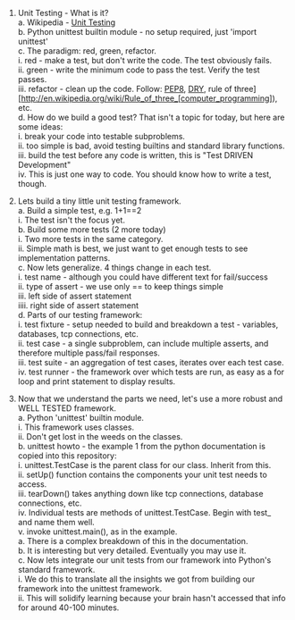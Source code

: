     
    
1. Unit Testing - What is it?    
    a. Wikipedia - [Unit Testing](http://en.wikipedia.org/wiki/Unit_testing)    
    b. Python unittest builtin module - no setup required, just 'import unittest'    
    c. The paradigm: red, green, refactor.    
        i.   red - make a test, but don't write the code. The test obviously fails.    
        ii.  green - write the minimum code to pass the test. Verify the test passes.    
        iii. refactor - clean up the code. Follow: [PEP8](http://legacy.python.org/dev/peps/pep-0008/#maximum-line-length), [DRY](http://en.wikipedia.org/wiki/Don't_repeat_yourself), rule of three][http://en.wikipedia.org/wiki/Rule_of_three_[computer_programming]), etc.    
    d. How do we build a good test? That isn't a topic for today, but here are some ideas:    
        i.   break your code into testable subproblems.    
        ii.  too simple is bad, avoid testing builtins and standard library functions.    
        iii. build the test before any code is written, this is "Test DRIVEN Development"    
        iv.  This is just one way to code. You should know how to write a test, though.    
    
    
2. Lets build a tiny little unit testing framework.    
    a. Build a simple test, e.g. 1+1==2    
        i. The test isn't the focus yet.    
    b. Build some more tests (2 more today)    
        i. Two more tests in the same category.    
        ii. Simple math is best, we just want to get enough tests to see implementation patterns.    
    c. Now lets generalize. 4 things change in each test.    
        i. test name - although you could have different text for fail/success    
        ii. type of assert - we use only == to keep things simple    
        iii. left side of assert statement    
        iiii. right side of assert statement    
    d. Parts of our testing framework:    
        i.   test fixture - setup needed to build and breakdown a test - variables, databases, tcp connections, etc.    
        ii.  test case - a single subproblem, can include multiple asserts, and therefore multiple pass/fail responses.    
        iii. test suite - an aggregation of test cases, iterates over each test case.    
        iv.  test runner - the framework over which tests are run, as easy as a for loop and print statement to display results.    
    
    
3. Now that we understand the parts we need, let's use a more robust and WELL TESTED framework.    
    a. Python 'unittest' builtin module.    
        i.   This framework uses classes.    
        ii.  Don't get lost in the weeds on the classes.    
    b. unittest howto - the example 1 from the python documentation is copied into this repository:    
        i.   unittest.TestCase is the parent class for our class. Inherit from this.    
        ii.  setUp() function contains the components your unit test needs to access.    
        iii. tearDown() takes anything down like tcp connections, database connections, etc.    
        iv.  Individual tests are methods of unittest.TestCase. Begin with test_ and name them well.    
        v.   invoke unittest.main(), as in the example.     
            a. There is a complex breakdown of this in the documentation.    
            b. It is interesting but very detailed. Eventually you may use it.    
    c. Now lets integrate our unit tests from our framework into Python's standard framework.    
        i.   We do this to translate all the insights we got from building our framework into the unittest framework.    
        ii.  This will solidify learning because your brain hasn't accessed that info for around 40-100 minutes.    
    
    
    
